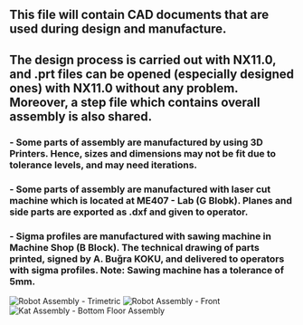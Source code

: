 ## This file will contain CAD documents that are used during design and manufacture.
## The design process is carried out with NX11.0, and .prt files can be opened (especially designed ones) with NX11.0 without any problem. Moreover, a step file which contains overall assembly is also shared.
### - Some parts of assembly are manufactured by using 3D Printers. Hence, sizes and dimensions may not be fit due to tolerance levels, and may need iterations.
### - Some parts of assembly are manufactured with laser cut machine which is located at ME407 - Lab (G Blobk). Planes and side parts are exported as .dxf and given to operator.
### - Sigma profiles are manufactured with sawing machine in Machine Shop (B Block). The technical drawing of parts printed, signed by A. Buğra KOKU, and delivered to operators with sigma profiles. Note: Sawing machine has a tolerance of 5mm.
![Robot Assembly - Trimetric](https://github.com/Denizsk/MEKAGEN/assets/72839279/23831574-598b-4429-bcb4-715a465a22fd)
![Robot Assembly - Front](https://github.com/Denizsk/MEKAGEN/assets/72839279/e9e41280-ef29-41f5-8fd1-04f29e822a30)
![Kat Assembly - Bottom Floor Assembly](https://github.com/Denizsk/MEKAGEN/assets/72839279/c97ffa54-a230-42c1-bded-4fb7c210249d)
